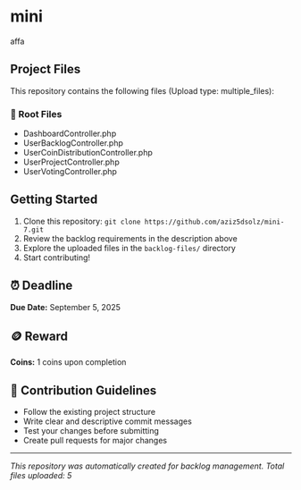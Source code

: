 # mini

affa

## Project Files

This repository contains the following files (Upload type: multiple_files):

### 📄 Root Files
- DashboardController.php
- UserBacklogController.php
- UserCoinDistributionController.php
- UserProjectController.php
- UserVotingController.php

## Getting Started

1. Clone this repository: `git clone https://github.com/aziz5dsolz/mini-7.git`
2. Review the backlog requirements in the description above
3. Explore the uploaded files in the `backlog-files/` directory
4. Start contributing!

## ⏰ Deadline

**Due Date:** September 5, 2025

## 🪙 Reward

**Coins:** 1 coins upon completion

## 🤝 Contribution Guidelines

- Follow the existing project structure
- Write clear and descriptive commit messages
- Test your changes before submitting
- Create pull requests for major changes

---

*This repository was automatically created for backlog management. Total files uploaded: 5*
